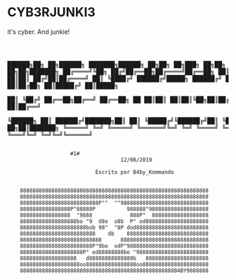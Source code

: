 # CYB3RJUNKI3
it's cyber. And junkie!
	<body>
		<pre>

 ██████╗██╗   ██╗██████╗ ███████╗██████╗          ██╗██╗   ██╗███╗   ██╗██╗  ██╗██╗███████╗
██╔════╝╚██╗ ██╔╝██╔══██╗██╔════╝██╔══██╗         ██║██║   ██║████╗  ██║██║ ██╔╝██║██╔════╝
██║      ╚████╔╝ ██████╔╝█████╗  ██████╔╝         ██║██║   ██║██╔██╗ ██║█████╔╝ ██║█████╗  
██║       ╚██╔╝  ██╔══██╗██╔══╝  ██╔══██╗    ██   ██║██║   ██║██║╚██╗██║██╔═██╗ ██║██╔══╝  
╚██████╗   ██║   ██████╔╝███████╗██║  ██║    ╚█████╔╝╚██████╔╝██║ ╚████║██║  ██╗██║███████╗
 ╚═════╝   ╚═╝   ╚═════╝ ╚══════╝╚═╝  ╚═╝     ╚════╝  ╚═════╝ ╚═╝  ╚═══╝╚═╝  ╚═╝╚═╝╚══════╝
 	</body>
		</pre>
					

					    #1#
                                        12/08/2019
                                  
                                Escrito por B4by_Kommando

                                           
		888888888888888888888888888888888888888888888888888888888888
		888888888888888888888888888888888888888888888888888888888888
		8888888888888888888888888P""  ""9888888888888888888888888888
		8888888888888888P"88888P          988888"9888888888888888888
		8888888888888888  "9888            888P"  888888888888888888
		888888888888888888bo "9  d8o  o8b  P" od88888888888888888888
		888888888888888888888bob 98"  "8P dod88888888888888888888888
		888888888888888888888888    db    88888888888888888888888888
		88888888888888888888888888      8888888888888888888888888888
		88888888888888888888888P"9bo  odP"98888888888888888888888888
		88888888888888888888P" od88888888bo "98888888888888888888888
		888888888888888888   d88888888888888b   88888888888888888888
		8888888888888888888oo8888888888888888oo888888888888888888888
		8888888888888888888888888888888888888888888888888B4BY9888888

